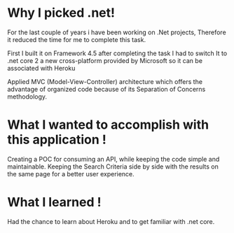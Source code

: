 # Why I picked .net!

For the last couple of years i have been working on .Net projects, Therefore it reduced the time for me to complete this task.  <p>First I built it on Framework 4.5 after completing the task I had to switch It to .net core 2 a new cross-platform provided by Microsoft so it can be associated with Heroku</p>

<p>Applied MVC (Model-View-Controller) architecture which offers the advantage of organized code because of its Separation of Concerns methodology. </p>

# What I wanted to accomplish with this application !

Creating a POC for consuming an API, while keeping the code simple and maintainable. 
Keeping the Search Criteria side by side with the results on the same page for a better user experience.

# What I learned !
Had the chance to learn about Heroku and to get familiar with .net core.

